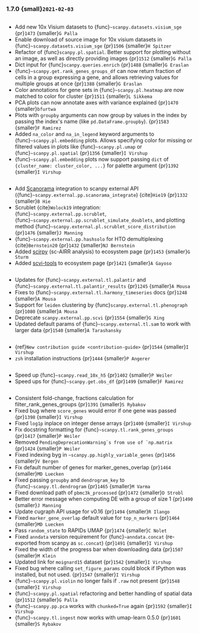 ### 1.7.0 {small}`2021-02-03`

```{rubric} Features
```

- Add new 10x Visium datasets to {func}`~scanpy.datasets.visium_sge` {pr}`1473` {smaller}`G Palla`
- Enable download of source image for 10x visium datasets in {func}`~scanpy.datasets.visium_sge` {pr}`1506` {smaller}`H Spitzer`
- Refactor of {func}`scanpy.pl.spatial`. Better support for plotting without an image, as well as directly providing images {pr}`1512` {smaller}`G Palla`
- Dict input for {func}`scanpy.queries.enrich` {pr}`1488` {smaller}`G Eraslan`
- {func}`~scanpy.get.rank_genes_groups_df` can now return fraction of cells in a group expressing a gene, and allows retrieving values for multiple groups at once {pr}`1388` {smaller}`G Eraslan`
- Color annotations for gene sets in {func}`~scanpy.pl.heatmap` are now matched to color for cluster {pr}`1511` {smaller}`L Sikkema`
- PCA plots can now annotate axes with variance explained {pr}`1470` {smaller}`bfurtwa`
- Plots with `groupby` arguments can now group by values in the index by passing the index's name (like `pd.DataFrame.groupby`). {pr}`1583` {smaller}`F Ramirez`
- Added `na_color` and `na_in_legend` keyword arguments to {func}`~scanpy.pl.embedding` plots. Allows specifying color for missing or filtered values in plots like {func}`~scanpy.pl.umap` or {func}`~scanpy.pl.spatial` {pr}`1356` {smaller}`I Virshup`
- {func}`~scanpy.pl.embedding` plots now support passing `dict` of `{cluster_name: cluster_color, ...}` for palette argument  {pr}`1392` {smaller}`I Virshup`

```{rubric} External tools (new)
```

- Add [Scanorama](https://github.com/brianhie/scanorama) integration to scanpy external API ({func}`~scanpy.external.pp.scanorama_integrate`) {cite}`Hie19` {pr}`1332` {smaller}`B Hie`
- Scrublet {cite}`Wolock19` integration: {func}`~scanpy.external.pp.scrublet`, {func}`~scanpy.external.pp.scrublet_simulate_doublets`, and plotting method {func}`~scanpy.external.pl.scrublet_score_distribution` {pr}`1476` {smaller}`J Manning`
- {func}`~scanpy.external.pp.hashsolo` for HTO demultiplexing {cite}`Bernstein20` {pr}`1432` {smaller}`NJ Bernstein`
- Added [scirpy](https://github.com/icbi-lab/scirpy) (sc-AIRR analysis) to ecosystem page {pr}`1453` {smaller}`G Sturm`
- Added [scvi-tools](https://scvi-tools.org) to ecosystem page {pr}`1421` {smaller}`A Gayoso`

```{rubric} External tools (changes)
```

- Updates for {func}`~scanpy.external.tl.palantir` and {func}`~scanpy.external.tl.palantir_results` {pr}`1245` {smaller}`A Mousa`
- Fixes to {func}`~scanpy.external.tl.harmony_timeseries` docs {pr}`1248` {smaller}`A Mousa`
- Support for `leiden` clustering by {func}`scanpy.external.tl.phenograph` {pr}`1080` {smaller}`A Mousa`
- Deprecate `scanpy.external.pp.scvi` {pr}`1554` {smaller}`G Xing`
- Updated default params of {func}`~scanpy.external.tl.sam` to work with larger data {pr}`1540` {smaller}`A Tarashansky`

```{rubric} Documentation
```

- {ref}`New contribution guide <contribution-guide>` {pr}`1544` {smaller}`I Virshup`
- `zsh` installation instructions {pr}`1444` {smaller}`P Angerer`

```{rubric} Performance
```

- Speed up {func}`~scanpy.read_10x_h5` {pr}`1402` {smaller}`P Weiler`
- Speed ups for {func}`~scanpy.get.obs_df` {pr}`1499` {smaller}`F Ramirez`

```{rubric} Bugfixes
```

- Consistent fold-change, fractions calculation for filter_rank_genes_groups {pr}`1391` {smaller}`S Rybakov`
- Fixed bug where `score_genes` would error if one gene was passed {pr}`1398` {smaller}`I Virshup`
- Fixed `log1p` inplace on integer dense arrays {pr}`1400` {smaller}`I Virshup`
- Fix docstring formatting for {func}`~scanpy.tl.rank_genes_groups` {pr}`1417` {smaller}`P Weiler`
- Removed `` PendingDeprecationWarning`s from use of `np.matrix `` {pr}`1424` {smaller}`P Weiler`
- Fixed indexing byg in `~scanpy.pp.highly_variable_genes` {pr}`1456` {smaller}`V Bergen`
- Fix default number of genes for marker_genes_overlap {pr}`1464` {smaller}`MD Luecken`
- Fixed passing `groupby` and `dendrogram_key` to {func}`~scanpy.tl.dendrogram` {pr}`1465` {smaller}`M Varma`
- Fixed download path of `pbmc3k_processed` {pr}`1472` {smaller}`D Strobl`
- Better error message when computing DE with a group of size 1 {pr}`1490` {smaller}`J Manning`
- Update cugraph API usage for v0.16 {pr}`1494` {smaller}`R Ilango`
- Fixed `marker_gene_overlap` default value for `top_n_markers` {pr}`1464` {smaller}`MD Luecken`
- Pass `random_state` to RAPIDs UMAP {pr}`1474` {smaller}`C Nolet`
- Fixed `anndata` version requirement for {func}`~anndata.concat` (re-exported from scanpy as `sc.concat`) {pr}`1491` {smaller}`I Virshup`
- Fixed the width of the progress bar when downloading data {pr}`1507` {smaller}`M Klein`
- Updated link for `moignard15` dataset {pr}`1542` {smaller}`I Virshup`
- Fixed bug where calling `set_figure_params` could block if IPython was installed, but not used. {pr}`1547` {smaller}`I Virshup`
- {func}`~scanpy.pl.violin` no longer fails if `.raw` not present {pr}`1548` {smaller}`I Virshup`
- {func}`~scanpy.pl.spatial` refactoring and better handling of spatial data {pr}`1512` {smaller}`G Palla`
- {func}`~scanpy.pp.pca` works with `chunked=True` again {pr}`1592` {smaller}`I Virshup`
- {func}`~scanpy.tl.ingest` now works with umap-learn 0.5.0 {pr}`1601` {smaller}`S Rybakov`
